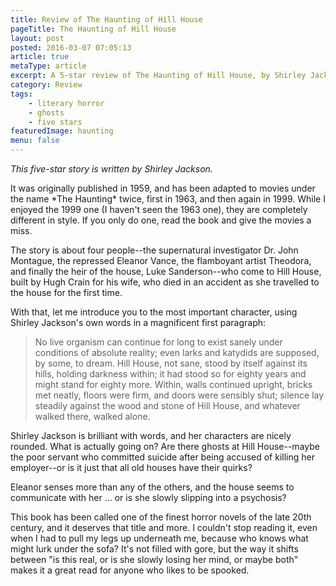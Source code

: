```yaml
---
title: Review of The Haunting of Hill House
pageTitle: The Haunting of Hill House
layout: post
posted: 2016-03-07 07:05:13
article: true
metaType: article
excerpt: A 5-star review of The Haunting of Hill House, by Shirley Jackson, an iconic ghost story from 1959. 4 people seek scientific evidence of the supernatural.
category: Review
tags:
    - literary horror
    - ghosts
    - five stars
featuredImage: haunting
menu: false
---
```


*This five-star story is written by Shirley Jackson.*

<p class="c-lead c-lead--ornamented"><span class="c-lead__opening">It was originally published in 1959, and has</span> been adapted to movies under the name *The Haunting* twice, first in 1963, and then again in 1999. While I enjoyed the 1999 one (I haven't seen the 1963 one), they are completely different in style. If you only do one, read the book and give the movies a miss.</p>

The story is about four people--the supernatural investigator Dr. John Montague, the repressed Eleanor Vance, the flamboyant artist Theodora, and finally the heir of the house, Luke Sanderson--who come to Hill House, built by Hugh Crain for his wife, who died in an accident as she travelled to the house for the first time.

With that, let me introduce you to the most important character, using Shirley Jackson's own words in a magnificent first paragraph:

> No live organism can continue for long to exist sanely under conditions of
absolute reality; even larks and katydids are supposed, by some, to dream. Hill
House, not sane, stood by itself against its hills, holding darkness within; it had
stood so for eighty years and might stand for eighty more. Within, walls continued
upright, bricks met neatly, floors were firm, and doors were sensibly shut; silence
lay steadily against the wood and stone of Hill House, and whatever walked
there, walked alone.

Shirley Jackson is brilliant with words, and her characters are nicely rounded. What is actually going on? Are there ghosts at Hill House--maybe the poor servant who committed suicide after being accused of killing her employer--or is it just that all old houses have their quirks?

Eleanor senses more than any of the others, and the house seems to communicate with her … or is she slowly slipping into a psychosis?

This book has been called one of the finest horror novels of the late 20th century, and it deserves that title and more. I couldn't stop reading it, even when I had to pull my legs up underneath me, because who knows what might lurk under the sofa? It's not filled with gore, but the way it shifts between "is this real, or is she slowly losing her mind, or maybe both" makes it a great read for anyone who likes to be spooked.
